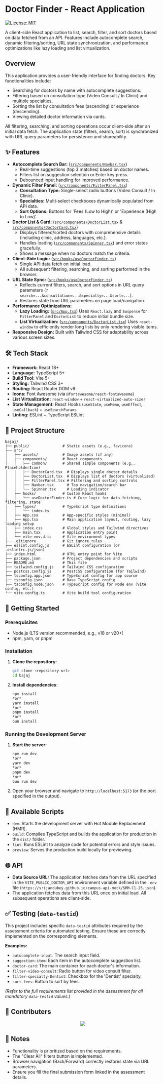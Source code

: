 # Doctor Finder - React Application

[![License: MIT](https://img.shields.io/badge/License-MIT-yellow.svg)](https://opensource.org/licenses/MIT)
<!-- Add other relevant badges like build status, version, etc. if applicable -->

A client-side React application to list, search, filter, and sort doctors based on data fetched from an API. Features include autocomplete search, dynamic filtering/sorting, URL state synchronization, and performance optimizations like lazy loading and list virtualization.

## Overview

This application provides a user-friendly interface for finding doctors. Key functionalities include:

*   Searching for doctors by name with autocomplete suggestions.
*   Filtering based on consultation type (Video Consult / In Clinic) and multiple specialties.
*   Sorting the list by consultation fees (ascending) or experience (descending).
*   Viewing detailed doctor information via cards.

All filtering, searching, and sorting operations occur client-side after an initial data fetch. The application state (filters, search, sort) is synchronized with URL query parameters for persistence and shareability.

## ✨ Features

*   **Autocomplete Search Bar:** ([`src/components/Navbar.tsx`](src/components/Navbar.tsx))
    *   Real-time suggestions (top 3 matches) based on doctor names.
    *   Filters list on suggestion selection or Enter key press.
    *   Debounced input handling for improved performance.
*   **Dynamic Filter Panel:** ([`src/components/FilterPanel.tsx`](src/components/FilterPanel.tsx))
    *   **Consultation Type:** Single-select radio buttons (Video Consult / In Clinic).
    *   **Specialties:** Multi-select checkboxes dynamically populated from API data.
    *   **Sort Options:** Buttons for 'Fees (Low to High)' or 'Experience (High to Low)'.
*   **Doctor List & Card:** ([`src/components/DoctorList.tsx`](src/components/DoctorList.tsx) & [`src/components/DoctorCard.tsx`](src/components/DoctorCard.tsx))
    *   Displays filtered/sorted doctors with comprehensive details (including clinic, address, languages, etc.).
    *   Handles loading ([`src/components/Spinner.tsx`](src/components/Spinner.tsx)) and error states gracefully.
    *   Shows a message when no doctors match the criteria.
*   **Client-Side Logic:** ([`src/hooks/useDoctorFinder.ts`](src/hooks/useDoctorFinder.ts))
    *   Single API data fetch on initial load.
    *   All subsequent filtering, searching, and sorting performed in the browser.
*   **URL State Sync:** ([`src/hooks/useDoctorFinder.ts`](src/hooks/useDoctorFinder.ts))
    *   Reflects current filters, search, and sort options in URL query parameters (`?search=...&consultation=...&specialty=...&sort=...`).
    *   Restores state from URL parameters on page load/navigation.
*   **Performance Optimizations:**
    *   **Lazy Loading:** ([`src/App.tsx`](src/App.tsx)) Uses `React.lazy` and `Suspense` for `FilterPanel` and `DoctorList` to reduce initial bundle size.
    *   **List Virtualization:** ([`src/components/DoctorList.tsx`](src/components/DoctorList.tsx)) Uses `react-window` to efficiently render long lists by only rendering visible items.
*   **Responsive Design:** Built with Tailwind CSS for adaptability across various screen sizes.

## 🛠️ Tech Stack

*   **Framework:** React 18+
*   **Language:** TypeScript 5+
*   **Build Tool:** Vite 5+
*   **Styling:** Tailwind CSS 3+
*   **Routing:** React Router DOM v6
*   **Icons:** Font Awesome (via `@fortawesome/react-fontawesome`)
*   **List Virtualization:** `react-window` + `react-virtualized-auto-sizer`
*   **State Management:** React Hooks (`useState`, `useMemo`, `useEffect`, `useCallback`) + `useSearchParams`
*   **Linting:** ESLint + TypeScript ESLint

## 📁 Project Structure

```plaintext
bajaj/
├── public/               # Static assets (e.g., favicons)
├── src/
│   ├── assets/           # Image assets (if any)
│   ├── components/       # React components
│   │   ├── common/       # Shared simple components (e.g., PlaceholderIcon)
│   │   ├── DoctorCard.tsx  # Displays single doctor details
│   │   ├── DoctorList.tsx  # Displays list of doctors (virtualized)
│   │   ├── FilterPanel.tsx # Filtering and sorting controls
│   │   ├── Navbar.tsx      # Top navigation/search bar
│   │   └── Spinner.tsx     # Loading indicator
│   ├── hooks/            # Custom React hooks
│   │   └── useDoctorFinder.ts # Core logic for data fetching, filtering, state
│   ├── types/            # TypeScript type definitions
│   │   └── index.ts
│   ├── App.css           # App-specific styles (minimal)
│   ├── App.tsx           # Main application layout, routing, lazy loading setup
│   ├── index.css         # Global styles and Tailwind directives
│   ├── main.tsx          # Application entry point
│   └── vite-env.d.ts     # Vite environment types
├── .gitignore            # Git ignore rules
├── eslint.config.js      # ESLint configuration (or .eslintrc.js/json)
├── index.html            # HTML entry point for Vite
├── package.json          # Project dependencies and scripts
├── README.md             # This file
├── tailwind.config.js    # Tailwind CSS configuration
├── postcss.config.js     # PostCSS configuration (for Tailwind)
├── tsconfig.app.json     # TypeScript config for app source
├── tsconfig.json         # Base TypeScript config
├── tsconfig.node.json    # TypeScript config for Node env (Vite config, etc.)
└── vite.config.ts        # Vite build tool configuration
```

## 🚀 Getting Started

### Prerequisites

*   Node.js (LTS version recommended, e.g., v18 or v20+)
*   npm, yarn, or pnpm

### Installation

1.  **Clone the repository:**
    ```bash
    git clone <repository-url>
    cd bajaj
    ```

2.  **Install dependencies:**
    ```bash
    npm install
    *or*
    yarn install
    *or*
    pnpm install
    *or*
    bun install
    ```

### Running the Development Server

1.  **Start the server:**
    ```bash
    npm run dev
    *or*
    yarn dev
    *or*
    pnpm dev
    *or*
    bun run dev
    ```

2.  Open your browser and navigate to `http://localhost:5173` (or the port specified in the output).

## 📜 Available Scripts

*   `dev`: Starts the development server with Hot Module Replacement (HMR).
*   `build`: Compiles TypeScript and builds the application for production in the `dist/` folder.
*   `lint`: Runs ESLint to analyze code for potential errors and style issues.
*   `preview`: Serves the production build locally for previewing.

## 🌐 API

*   **Data Source URL:** The application fetches data from the URL specified in the `VITE_PUBLIC_DOCTOR_API` environment variable defined in the `.env` file (`https://srijandubey.github.io/campus-api-mock/SRM-C1-25.json`).
*   The application fetches data from this URL once on initial load. All subsequent operations are client-side.

## ✅ Testing (`data-testid`)

This project includes specific `data-testid` attributes required by the assessment criteria for automated testing. Ensure these are correctly implemented on the corresponding elements.

**Examples:**

*   `autocomplete-input`: The search input field.
*   `suggestion-item`: Each item in the autocomplete suggestion list.
*   `doctor-card`: The main container for each doctor's information.
*   `filter-video-consult`: Radio button for video consult filter.
*   `filter-specialty-Dentist`: Checkbox for the 'Dentist' specialty.
*   `sort-fees`: Button to sort by fees.

*(Refer to the full requirements list provided in the assessment for all mandatory `data-testid` values.)*

## 👥 Contributers

<div align="center">
  <a href="https://github.com/ADITYAVOFFICIAL/BAJAJ-QR1/graphs/contributors">
  <img src="https://contrib.rocks/image?repo=ADITYAVOFFICIAL/BAJAJ-QR1" />
</a>
</div>

## 📝 Notes

*   Functionality is prioritized based on the requirements.
*   The "Clear All" filters button is implemented.
*   Browser navigation (Back/Forward) correctly restores state via URL parameters.
*   Ensure you fill the final submission form linked in the assessment details.